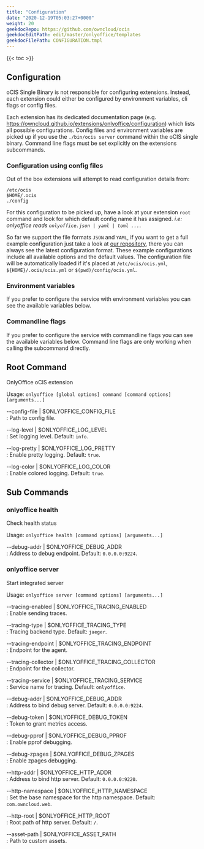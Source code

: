 ```yaml
---
title: "Configuration"
date: "2020-12-19T05:03:27+0000"
weight: 20
geekdocRepo: https://github.com/owncloud/ocis
geekdocEditPath: edit/master/onlyoffice/templates
geekdocFilePath: CONFIGURATION.tmpl
---
```


{{< toc >}}

## Configuration

oCIS Single Binary is not responsible for configuring extensions. Instead, each extension could either be configured by environment variables, cli flags or config files.

Each extension has its dedicated documentation page (e.g. https://owncloud.github.io/extensions/onlyoffice/configuration) which lists all possible configurations. Config files and environment variables are picked up if you use the `./bin/ocis server` command within the oCIS single binary. Command line flags must be set explicitly on the extensions subcommands.

### Configuration using config files

Out of the box extensions will attempt to read configuration details from:

```console
/etc/ocis
$HOME/.ocis
./config
```

For this configuration to be picked up, have a look at your extension `root` command and look for which default config name it has assigned. *i.e: onlyoffice reads `onlyoffice.json | yaml | toml ...`*.

So far we support the file formats `JSON` and `YAML`, if you want to get a full example configuration just take a look at [our repository](https://github.com/owncloud/ocis/tree/master/config), there you can always see the latest configuration format. These example configurations include all available options and the default values. The configuration file will be automatically loaded if it's placed at `/etc/ocis/ocis.yml`, `${HOME}/.ocis/ocis.yml` or `$(pwd)/config/ocis.yml`.

### Environment variables

If you prefer to configure the service with environment variables you can see the available variables below.

### Commandline flags

If you prefer to configure the service with commandline flags you can see the available variables below. Command line flags are only working when calling the subcommand directly.

## Root Command

OnlyOffice oCIS extension

Usage: `onlyoffice [global options] command [command options] [arguments...]`

--config-file | $ONLYOFFICE_CONFIG_FILE  
: Path to config file.

--log-level | $ONLYOFFICE_LOG_LEVEL  
: Set logging level. Default: `info`.

--log-pretty | $ONLYOFFICE_LOG_PRETTY  
: Enable pretty logging. Default: `true`.

--log-color | $ONLYOFFICE_LOG_COLOR  
: Enable colored logging. Default: `true`.

## Sub Commands

### onlyoffice health

Check health status

Usage: `onlyoffice health [command options] [arguments...]`

--debug-addr | $ONLYOFFICE_DEBUG_ADDR  
: Address to debug endpoint. Default: `0.0.0.0:9224`.

### onlyoffice server

Start integrated server

Usage: `onlyoffice server [command options] [arguments...]`

--tracing-enabled | $ONLYOFFICE_TRACING_ENABLED  
: Enable sending traces.

--tracing-type | $ONLYOFFICE_TRACING_TYPE  
: Tracing backend type. Default: `jaeger`.

--tracing-endpoint | $ONLYOFFICE_TRACING_ENDPOINT  
: Endpoint for the agent.

--tracing-collector | $ONLYOFFICE_TRACING_COLLECTOR  
: Endpoint for the collector.

--tracing-service | $ONLYOFFICE_TRACING_SERVICE  
: Service name for tracing. Default: `onlyoffice`.

--debug-addr | $ONLYOFFICE_DEBUG_ADDR  
: Address to bind debug server. Default: `0.0.0.0:9224`.

--debug-token | $ONLYOFFICE_DEBUG_TOKEN  
: Token to grant metrics access.

--debug-pprof | $ONLYOFFICE_DEBUG_PPROF  
: Enable pprof debugging.

--debug-zpages | $ONLYOFFICE_DEBUG_ZPAGES  
: Enable zpages debugging.

--http-addr | $ONLYOFFICE_HTTP_ADDR  
: Address to bind http server. Default: `0.0.0.0:9220`.

--http-namespace | $ONLYOFFICE_HTTP_NAMESPACE  
: Set the base namespace for the http namespace. Default: `com.owncloud.web`.

--http-root | $ONLYOFFICE_HTTP_ROOT  
: Root path of http server. Default: `/`.

--asset-path | $ONLYOFFICE_ASSET_PATH  
: Path to custom assets.

